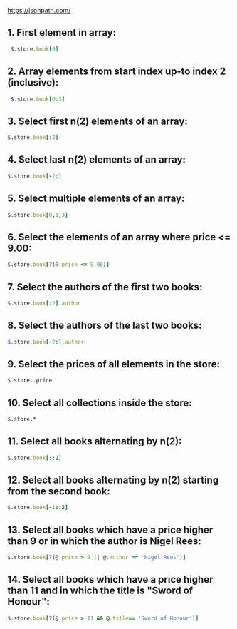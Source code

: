 https://jsonpath.com/

## 1. First element in array:

```ruby
 $.store.book[0]
```

## 2. Array elements from start index up-to index 2 (inclusive):

```ruby
 $.store.book[0:3]
```

## 3. Select first n(2) elements of an array:

```ruby
$.store.book[:2]
```

## 4. Select last n(2) elements of an array:

```ruby
$.store.book[-2:]
```

## 5. Select multiple elements of an array:

```ruby
$.store.book[0,1,3]
```

## 6. Select the elements of an array where price <= 9.00:

```ruby
$.store.book[?(@.price <= 9.00)]
```

## 7. Select the authors of the first two books:

```ruby
$.store.book[:2].author
```

## 8. Select the authors of the last two books:

```ruby
$.store.book[-2:].author
```

## 9. Select the prices of all elements in the store:

```ruby
$.store..price
```

## 10. Select all collections inside the store:

```ruby
$.store.*
```

## 11. Select all books alternating by n(2):

```ruby
$.store.book[::2]
```

## 12. Select all books alternating by n(2) starting from the second book:

```ruby
$.store.book[-1::2]
```

## 13. Select all books which have a price higher than 9 or in which the author is Nigel Rees:

```ruby
$.store.book[?(@.price > 9 || @.author == 'Nigel Rees')]
```

## 14. Select all books which have a price higher than 11 and in which the title is "Sword of Honour":

```ruby
$.store.book[?(@.price > 11 && @.title== 'Sword of Honour')]
```
